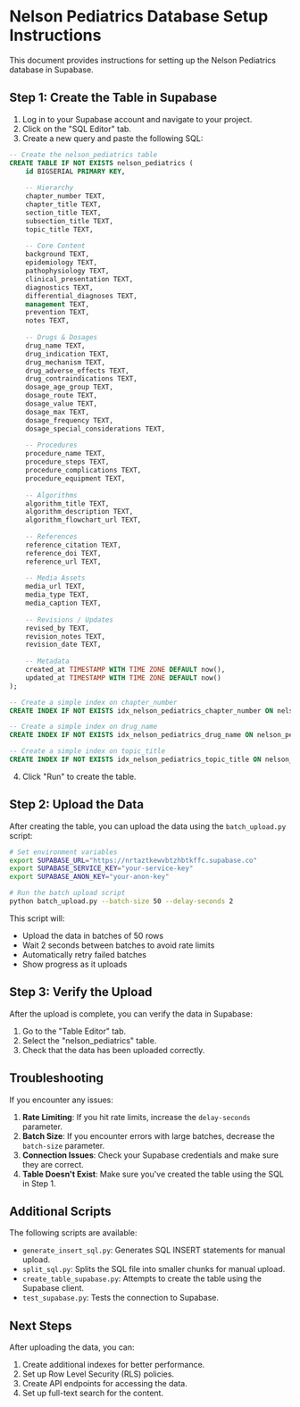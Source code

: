 # Nelson Pediatrics Database Setup Instructions

This document provides instructions for setting up the Nelson Pediatrics database in Supabase.

## Step 1: Create the Table in Supabase

1. Log in to your Supabase account and navigate to your project.
2. Click on the "SQL Editor" tab.
3. Create a new query and paste the following SQL:

```sql
-- Create the nelson_pediatrics table
CREATE TABLE IF NOT EXISTS nelson_pediatrics (
    id BIGSERIAL PRIMARY KEY,
    
    -- Hierarchy
    chapter_number TEXT,
    chapter_title TEXT,
    section_title TEXT,
    subsection_title TEXT,
    topic_title TEXT,
    
    -- Core Content
    background TEXT,
    epidemiology TEXT,
    pathophysiology TEXT,
    clinical_presentation TEXT,
    diagnostics TEXT,
    differential_diagnoses TEXT,
    management TEXT,
    prevention TEXT,
    notes TEXT,
    
    -- Drugs & Dosages
    drug_name TEXT,
    drug_indication TEXT,
    drug_mechanism TEXT,
    drug_adverse_effects TEXT,
    drug_contraindications TEXT,
    dosage_age_group TEXT,
    dosage_route TEXT,
    dosage_value TEXT,
    dosage_max TEXT,
    dosage_frequency TEXT,
    dosage_special_considerations TEXT,
    
    -- Procedures
    procedure_name TEXT,
    procedure_steps TEXT,
    procedure_complications TEXT,
    procedure_equipment TEXT,
    
    -- Algorithms
    algorithm_title TEXT,
    algorithm_description TEXT,
    algorithm_flowchart_url TEXT,
    
    -- References
    reference_citation TEXT,
    reference_doi TEXT,
    reference_url TEXT,
    
    -- Media Assets
    media_url TEXT,
    media_type TEXT,
    media_caption TEXT,
    
    -- Revisions / Updates
    revised_by TEXT,
    revision_notes TEXT,
    revision_date TEXT,
    
    -- Metadata
    created_at TIMESTAMP WITH TIME ZONE DEFAULT now(),
    updated_at TIMESTAMP WITH TIME ZONE DEFAULT now()
);

-- Create a simple index on chapter_number
CREATE INDEX IF NOT EXISTS idx_nelson_pediatrics_chapter_number ON nelson_pediatrics(chapter_number);

-- Create a simple index on drug_name
CREATE INDEX IF NOT EXISTS idx_nelson_pediatrics_drug_name ON nelson_pediatrics(drug_name);

-- Create a simple index on topic_title
CREATE INDEX IF NOT EXISTS idx_nelson_pediatrics_topic_title ON nelson_pediatrics(topic_title);
```

4. Click "Run" to create the table.

## Step 2: Upload the Data

After creating the table, you can upload the data using the `batch_upload.py` script:

```bash
# Set environment variables
export SUPABASE_URL="https://nrtaztkewvbtzhbtkffc.supabase.co"
export SUPABASE_SERVICE_KEY="your-service-key"
export SUPABASE_ANON_KEY="your-anon-key"

# Run the batch upload script
python batch_upload.py --batch-size 50 --delay-seconds 2
```

This script will:
- Upload the data in batches of 50 rows
- Wait 2 seconds between batches to avoid rate limits
- Automatically retry failed batches
- Show progress as it uploads

## Step 3: Verify the Upload

After the upload is complete, you can verify the data in Supabase:

1. Go to the "Table Editor" tab.
2. Select the "nelson_pediatrics" table.
3. Check that the data has been uploaded correctly.

## Troubleshooting

If you encounter any issues:

1. **Rate Limiting**: If you hit rate limits, increase the `delay-seconds` parameter.
2. **Batch Size**: If you encounter errors with large batches, decrease the `batch-size` parameter.
3. **Connection Issues**: Check your Supabase credentials and make sure they are correct.
4. **Table Doesn't Exist**: Make sure you've created the table using the SQL in Step 1.

## Additional Scripts

The following scripts are available:

- `generate_insert_sql.py`: Generates SQL INSERT statements for manual upload.
- `split_sql.py`: Splits the SQL file into smaller chunks for manual upload.
- `create_table_supabase.py`: Attempts to create the table using the Supabase client.
- `test_supabase.py`: Tests the connection to Supabase.

## Next Steps

After uploading the data, you can:

1. Create additional indexes for better performance.
2. Set up Row Level Security (RLS) policies.
3. Create API endpoints for accessing the data.
4. Set up full-text search for the content.

